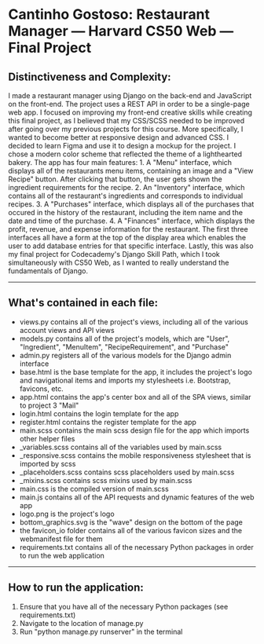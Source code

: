 # Cantinho Gostoso: Restaurant Manager — Harvard CS50 Web — Final Project

## Distinctiveness and Complexity:
I made a restaurant manager using Django on the back-end and JavaScript on the front-end. The project uses a REST API in order to be a single-page web app. I focused on improving my front-end creative skills while creating this final project, as I believed that my CSS/SCSS needed to be improved after going over my previous projects for this course. More specifically, I wanted to become better at responsive design and advanced CSS. I decided to learn Figma and use it to design a mockup for the project. I chose a modern color scheme that reflected the theme of a lighthearted bakery. The app has four main features: 1. A "Menu" interface, which displays all of the restaurants menu items, containing an image and a "View Recipe" button. After clicking that button, the user gets shown the ingredient requirements for the recipe. 2. An "Inventory" interface, which contains all of the restaurant's ingredients and corresponds to individual recipes. 3. A "Purchases" interface, which displays all of the purchases that occured in the history of the restaurant, including the item name and the date and time of the purchase. 4. A "Finances" interface, which displays the profit, revenue, and expense information for the restaurant. The first three interfaces all have a form at the top of the display area which enables the user to add database entries for that specific interface. Lastly, this was also my final project for Codecademy's Django Skill Path, which I took simultaneously with CS50 Web, as I wanted to really understand the fundamentals of Django.

---

## What's contained in each file:
* views.py contains all of the project's views, including all of the various account views and API views
* models.py contains all of the project's models, which are "User", "Ingredient", "MenuItem", "RecipeRequirement", and "Purchase"
* admin.py registers all of the various models for the Django admin interface
* base.html is the base template for the app, it includes the project's logo and navigational items and imports my stylesheets i.e. Bootstrap, favicons, etc.
* app.html contains the app's center box and all of the SPA views, similar to project 3 "Mail"
* login.html contains the login template for the app
* register.html contains the register template for the app
* main.scss contains the main scss design file for the app which imports other helper files
* _variables.scss contains all of the variables used by main.scss
* _responsive.scss contains the mobile responsiveness stylesheet that is imported by scss
* _placeholders.scss contains scss placeholders used by main.scss
* _mixins.scss contains scss mixins used by main.scss
* main.css is the compiled version of main.scss
* main.js contains all of the API requests and dynamic features of the web app
* logo.png is the project's logo
* bottom_graphics.svg is the "wave" design on the bottom of the page
* the favicon_io folder contains all of the various favicon sizes and the webmanifest file for them
* requirements.txt contains all of the necessary Python packages in order to run the web application

---

## How to run the application:
1. Ensure that you have all of the necessary Python packages (see requirements.txt)
2. Navigate to the location of manage.py
3. Run "python manage.py runserver" in the terminal
